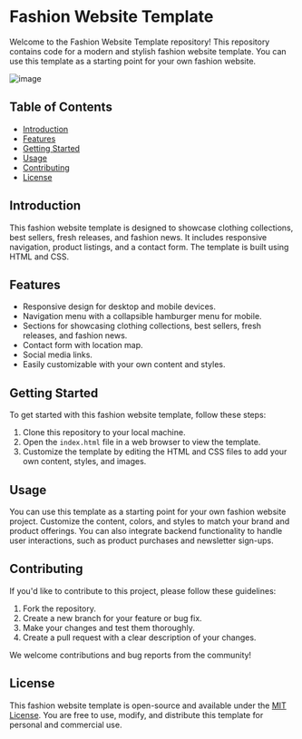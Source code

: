 # Fashion Website Template

Welcome to the Fashion Website Template repository! This repository contains code for a modern and stylish fashion website template. You can use this template as a starting point for your own fashion website.

![image](https://github.com/Mohammed20037/Fashion_website_template/assets/113844625/6dc12afb-d665-45a8-870d-1bcbe4f0b24b)


## Table of Contents
- [Introduction](#introduction)
- [Features](#features)
- [Getting Started](#getting-started)
- [Usage](#usage)
- [Contributing](#contributing)
- [License](#license)

## Introduction

This fashion website template is designed to showcase clothing collections, best sellers, fresh releases, and fashion news. It includes responsive navigation, product listings, and a contact form. The template is built using HTML and CSS.



## Features

- Responsive design for desktop and mobile devices.
- Navigation menu with a collapsible hamburger menu for mobile.
- Sections for showcasing clothing collections, best sellers, fresh releases, and fashion news.
- Contact form with location map.
- Social media links.
- Easily customizable with your own content and styles.

## Getting Started

To get started with this fashion website template, follow these steps:

1. Clone this repository to your local machine.
2. Open the `index.html` file in a web browser to view the template.
3. Customize the template by editing the HTML and CSS files to add your own content, styles, and images.

## Usage

You can use this template as a starting point for your own fashion website project. Customize the content, colors, and styles to match your brand and product offerings. You can also integrate backend functionality to handle user interactions, such as product purchases and newsletter sign-ups.

## Contributing

If you'd like to contribute to this project, please follow these guidelines:

1. Fork the repository.
2. Create a new branch for your feature or bug fix.
3. Make your changes and test them thoroughly.
4. Create a pull request with a clear description of your changes.

We welcome contributions and bug reports from the community!

## License

This fashion website template is open-source and available under the [MIT License](LICENSE). You are free to use, modify, and distribute this template for personal and commercial use.
